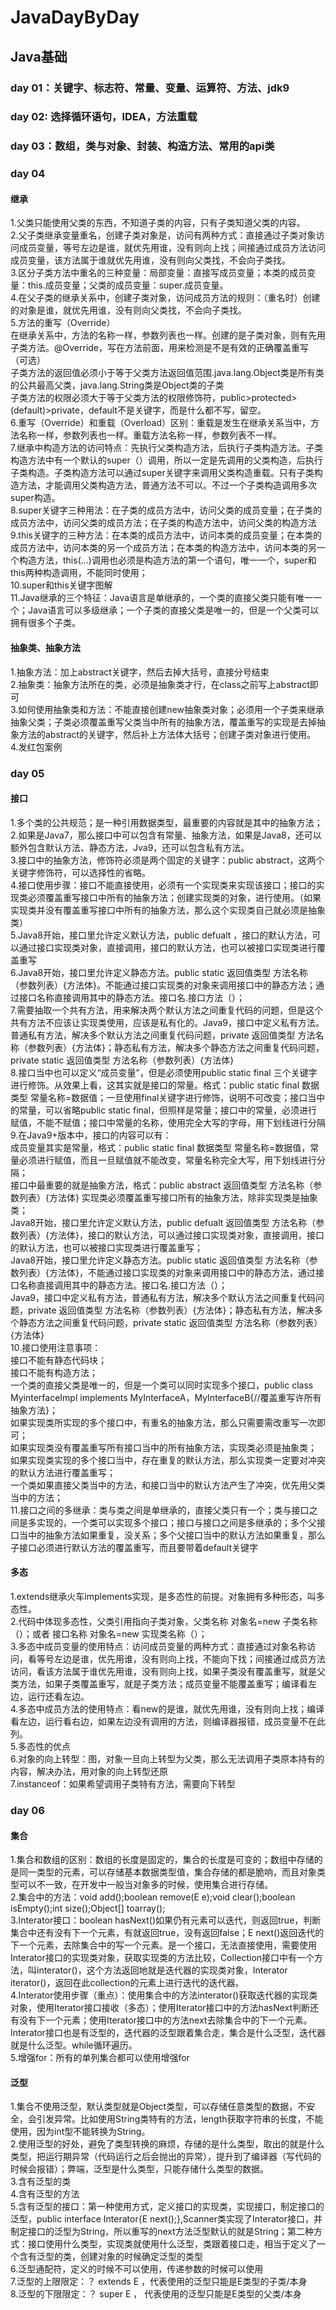 # JavaDayByDay
## Java基础
### day 01：关键字、标志符、常量、变量、运算符、方法、jdk9
### day 02: 选择循环语句，IDEA，方法重载
### day 03：数组，类与对象、封装、构造方法、常用的api类
### day 04
#### 继承
1.父类只能使用父类的东西，不知道子类的内容，只有子类知道父类的内容。<br>
2.父子类继承变量重名，创建子类对象是，访问有两种方式：直接通过子类对象访问成员变量，等号左边是谁，就优先用谁，没有则向上找；间接通过成员方法访问成员变量，该方法属于谁就优先用谁，没有则向父类找，不会向子类找。<br>
3.区分子类方法中重名的三种变量：局部变量：直接写成员变量；本类的成员变量：this.成员变量；父类的成员变量：super.成员变量。<br>
4.在父子类的继承关系中，创建子类对象，访问成员方法的规则：（重名时）创建的对象是谁，就优先用谁，没有则向父类找，不会向子类找。<br>
5.方法的重写（Override）<br>
在继承关系中，方法的名称一样，参数列表也一样。创建的是子类对象，则有先用子类方法。@Override，写在方法前面，用来检测是不是有效的正确覆盖重写（可选）<br>
子类方法的返回值必须小于等于父类方法返回值范围.java.lang.Object类是所有类的公共最高父类，java.lang.String类是Object类的子类<br>
子类方法的权限必须大于等于父类方法的权限修饰符，public>protected>(default)>private，default不是关键字，而是什么都不写，留空。<br>
6.重写（Override）和重载（Overload）区别：重载是发生在继承关系当中，方法名称一样，参数列表也一样。重载方法名称一样，参数列表不一样。<br>
7.继承中构造方法的访问特点：先执行父类构造方法，后执行子类构造方法。子类构造方法中有一个默认的super（）调用，所以一定是先调用的父类构造，后执行子类构造。子类构造方法可以通过super关键字来调用父类构造重载。只有子类构造方法，才能调用父类构造方法，普通方法不可以。不过一个子类构造调用多次super构造。<br>
8.super关键字三种用法：在子类的成员方法中，访问父类的成员变量；在子类的成员方法中，访问父类的成员方法；在子类的构造方法中，访问父类的构造方法<br>
9.this关键字的三种方法：在本类的成员方法中，访问本类的成员变量；在本类的成员方法中，访问本类的另一个成员方法；在本类的构造方法中，访问本类的另一个构造方法，this(...)调用也必须是构造方法的第一个语句，唯一一个，super和this两种构造调用，不能同时使用；<br>
10.super和this关键字图解<br>
11.Java继承的三个特征：Java语言是单继承的，一个类的直接父类只能有唯一一个；Java语言可以多级继承；一个子类的直接父类是唯一的，但是一个父类可以拥有很多个子类。<br>
#### 抽象类、抽象方法<br>
1.抽象方法：加上abstract关键字，然后去掉大括号，直接分号结束<br>
2.抽象类：抽象方法所在的类，必须是抽象类才行，在class之前写上abstract即可<br>
3.如何使用抽象类和方法：不能直接创建new抽象类对象；必须用一个子类来继承抽象父类；子类必须覆盖重写父类当中所有的抽象方法，覆盖重写的实现是去掉抽象方法的abstract的关键字，然后补上方法体大括号；创建子类对象进行使用。<br>
4.发红包案例<br>

### day 05
#### 接口
1.多个类的公共规范；是一种引用数据类型，最重要的内容就是其中的抽象方法；<br>
2.如果是Java7，那么接口中可以包含有常量、抽象方法，如果是Java8，还可以额外包含默认方法、静态方法，Jva9，还可以包含私有方法。<br>
3.接口中的抽象方法，修饰符必须是两个固定的关键字：public abstract，这两个关键字修饰符，可以选择性的省略。<br>
4.接口使用步骤：接口不能直接使用，必须有一个实现类来实现该接口；接口的实现类必须覆盖重写接口中所有的抽象方法；创建实现类的对象，进行使用。（如果实现类并没有覆盖重写接口中所有的抽象方法，那么这个实现类自己就必须是抽象类）<br>
5.Java8开始，接口里允许定义默认方法，public defualt ，接口的默认方法，可以通过接口实现类对象，直接调用，接口的默认方法，也可以被接口实现类进行覆盖重写<br>
6.Java8开始，接口里允许定义静态方法。public static 返回值类型 方法名称（参数列表）{方法体}。不能通过接口实现类的对象来调用接口中的静态方法；通过接口名称直接调用其中的静态方法。接口名.接口方法（）；<br>
7.需要抽取一个共有方法，用来解决两个默认方法之间重复代码的问题，但是这个共有方法不应该让实现类使用，应该是私有化的。Java9，接口中定义私有方法。普通私有方法，解决多个默认方法之间重复代码问题，private 返回值类型 方法名称（参数列表）{方法体}；静态私有方法，解决多个静态方法之间重复代码问题，private static 返回值类型 方法名称（参数列表）{方法体}<br>
8.接口当中也可以定义“成员变量”，但是必须使用public static final 三个关键字进行修饰。从效果上看，这其实就是接口的常量。格式：public static final 数据类型 常量名称=数据值；一旦使用final关键字进行修饰，说明不可改变；接口当中的常量，可以省略public static final，但照样是常量；接口中的常量，必须进行赋值，不能不赋值；接口中常量的名称，使用完全大写的字母，用下划线进行分隔<br>
9.在Java9+版本中，接口的内容可以有：<br>
成员变量其实是常量，格式：public static final 数据类型 常量名称=数据值，常量必须进行赋值，而且一旦赋值就不能改变，常量名称完全大写，用下划线进行分隔；<br>
接口中最重要的就是抽象方法，格式：public abstract 返回值类型 方法名称（参数列表）{方法体} 实现类必须覆盖重写接口所有的抽象方法，除非实现类是抽象类；<br>
Java8开始，接口里允许定义默认方法，public defualt 返回值类型 方法名称（参数列表）{方法体}，接口的默认方法，可以通过接口实现类对象，直接调用，接口的默认方法，也可以被接口实现类进行覆盖重写；<br>
Java8开始，接口里允许定义静态方法。public static 返回值类型 方法名称（参数列表）{方法体}，不能通过接口实现类的对象来调用接口中的静态方法，通过接口名称直接调用其中的静态方法。接口名.接口方法（）；<br>
Java9，接口中定义私有方法，普通私有方法，解决多个默认方法之间重复代码问题，private 返回值类型 方法名称（参数列表）{方法体}；静态私有方法，解决多个静态方法之间重复代码问题，private static 返回值类型 方法名称（参数列表）{方法体}<br>
10.接口使用注意事项：<br>
接口不能有静态代码块；<br>
接口不能有构造方法；<br>
一个类的直接父类是唯一的，但是一个类可以同时实现多个接口，public class MyinterfaceImpl implements MyInterfaceA，MyInterfaceB{//覆盖重写许所有抽象方法}；<br>
如果实现类所实现的多个接口中，有重名的抽象方法，那么只需要需改重写一次即可；<br>
如果实现类没有覆盖重写所有接口当中的所有抽象方法，实现类必须是抽象类；<br>
如果实现类实现的多个接口当中，存在重复的默认方法，那么实现类一定要对冲突的默认方法进行覆盖重写；<br>
一个类如果直接父类当中的方法，和接口当中的默认方法产生了冲突，优先用父类当中的方法；<br>
11.接口之间的多继承：类与类之间是单继承的，直接父类只有一个；类与接口之间是多实现的，一个类可以实现多个接口；接口与接口之间是多继承的；多个父接口当中的抽象方法如果重复，没关系；多个父接口当中的默认方法如果重复，那么子接口必须进行默认方法的覆盖重写，而且要带着default关键字<br>
#### 多态
1.extends继承火车implements实现，是多态性的前提。对象拥有多种形态，叫多态性。<br>
2.代码中体现多态性，父类引用指向子类对象，父类名称 对象名=new 子类名称（）；或者 接口名称 对象名=new 实现类名称（）；<br>
3.多态中成员变量的使用特点：访问成员变量的两种方式：直接通过对象名称访问，看等号左边是谁，优先用谁，没有则向上找，不能向下找；间接通过成员方法访问，看该方法属于谁优先用谁，没有则向上找，如果子类没有覆盖重写，就是父类方法，如果子类覆盖重写，就是子类方法；成员变量不能覆盖重写；编译看左边，运行还看左边。<br>
4.多态中成员方法的使用特点：看new的是谁，就优先用谁，没有则向上找；编译看左边，运行看右边，如果左边没有调用的方法，则编译器报错，成员变量不在此列。<br>
5.多态性的优点<br>
6.对象的向上转型：图，对象一旦向上转型为父类，那么无法调用子类原本持有的内容，解决办法，用对象的向上转型还原<br>
7.instanceof：如果希望调用子类特有方法，需要向下转型<br>

### day 06
#### 集合

1.集合和数组的区别：数组的长度是固定的，集合的长度是可变的；数组中存储的是同一类型的元素，可以存储基本数据类型值，集合存储的都是脆响，而且对象类型可以不一致，在开发中一般当对象多的时候，使用集合进行存储。<br>
2.集合中的方法：void add();boolean remove(E e);void clear();boolean isEmpty();int size();Object[] toarray();<br>
3.Interator接口：boolean hasNext()如果仍有元素可以迭代，则返回true，判断集合中还有没有下一个元素，有就返回true，没有返回false；E next()返回迭代的下一个元素，去除集合中的写一个元素。是一个接口，无法直接使用，需要使用Interator接口的实现类对象，获取实现类的方法比较，Collection接口中有一个方法，叫interator()，这个方法返回地就是迭代器的实现类对象，Interator<E> iterator()，返回在此collection的元素上进行迭代的迭代器。<br>
4.Interator使用步骤（重点）：使用集合中的方法interator()获取迭代器的实现类对象，使用Iterator接口接收（多态）；使用Iterator接口中的方法hasNext判断还有没有下一个元素；使用Iterator接口中的方法next去除集合中的下一个元素。Interator<E>接口也是有泛型的，迭代器的泛型跟着集合走，集合是什么泛型，迭代器就是什么泛型。while循环遍历。<br>
5.增强for：所有的单列集合都可以使用增强for<br>
 
#### 泛型
1.集合不使用泛型，默认类型就是Object类型，可以存储任意类型的数据，不安全，会引发异常。比如使用String类特有的方法，length获取字符串的长度，不能使用，因为int型不能转换为String。<br>
2.使用泛型的好处，避免了类型转换的麻烦，存储的是什么类型，取出的就是什么类型，把运行期异常（代码运行之后会抛出的异常），提升到了编译器（写代码的时候会报错）；弊端，泛型是什么类型，只能存储什么类型的数据。<br>
3.含有泛型的类<br>
4.含有泛型的方法<br>
5.含有泛型的接口：第一种使用方式，定义接口的实现类，实现接口，制定接口的泛型，public interface Interator<E>{E next();},Scanner类实现了Interator接口，并制定接口的泛型为String，所以重写的next方法泛型默认的就是String；第二种方式：接口使用什么类型，实现类就使用什么泛型，类跟着接口走，相当于定义了一个含有泛型的类，创建对象的时候确定泛型的类型<br>
6.泛型通配符，定义的时候不可以使用，传递参数的时候可以使用<br>
7.泛型的上限限定：？ extends E ，代表使用的泛型只能是E类型的子类/本身<br>
8.泛型的下限限定：？ super E ， 代表使用的泛型只能是E类型的父类/本身<br>

